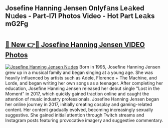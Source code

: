 ## Josefine Hanning Jensen Onlyf𝚊ns Le𝚊ked N𝚞des - Part-I7I Photos Video - Hot Part Le𝚊ks mG2Fg

# <h2><a href="http://ab71001.deff.icu/?id=Josefine+Hanning+Jensen">🔗 New 👉🔴 Josefine Hanning Jensen VIDEO Photos</a></h2>

[![Josefine Hanning Jensen N𝚞des](https://i.imgur.com/rIISA9y.gif)](http://ab71001.deff.icu/?id=Josefine+Hanning+Jensen)
Born in 1995, Josefine Hanning Jensen grew up in a musical family and began singing at a young age. She was heavily influenced by artists such as Adele, Florence + The Machine, and Lorde, and began writing her own songs as a teenager. After completing her education, Josefine Hanning Jensen released her debut single "Lost in the Moment" in 2017, which quickly gained traction online and caught the attention of music industry professionals. Josefine Hanning Jensen began her online journey in 2017, initially creating cosplay and gaming-related content. Her content gradually evolved, becoming increasingly sexually suggestive. She gained initial attention through Twitch streams and Instagram posts featuring provocative imagery and suggestive commentary.
